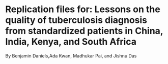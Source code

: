 # Replication files for: Lessons on the quality of tuberculosis diagnosis from standardized patients in China, India, Kenya, and South Africa

By Benjamin Daniels,Ada Kwan, Madhukar Pai, and Jishnu Das
